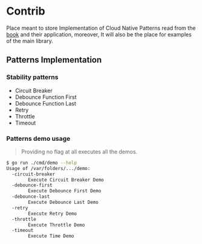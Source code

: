 # Contrib

Place meant to store Implementation of Cloud Native Patterns read from the [book](https://www.amazon.com/-/es/Matthew-Titmus/dp/1492076333/ref=tmm_pap_swatch_0?_encoding=UTF8&qid=&sr=) and their application, moreover, It will also be the place for examples of the main library.

## Patterns Implementation

### Stability patterns

* Circuit Breaker
* Debounce Function First
* Debounce Function Last
* Retry
* Throttle
* Timeout

### Patterns demo usage

> Providing no flag at all executes all the demos.

```sh
$ go run ./cmd/demo --help
Usage of /var/folders/.../demo:
  -circuit-breaker
        Execute Circuit Breaker Demo
  -debounce-first
        Execute Debounce First Demo
  -debounce-last
        Execute Debounce Last Demo
  -retry
        Execute Retry Demo
  -throttle
        Execute Throttle Demo
  -timeout
        Execute Time Demo
```

